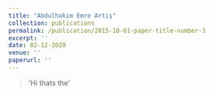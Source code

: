 ```yaml
---
title: "Abdulhakim Emre Artış"
collection: publications
permalink: /publication/2015-10-01-paper-title-number-3
excerpt: ''
date: 02-12-2020
venue: ''
paperurl: ''
---
```


>'Hi thats the'


